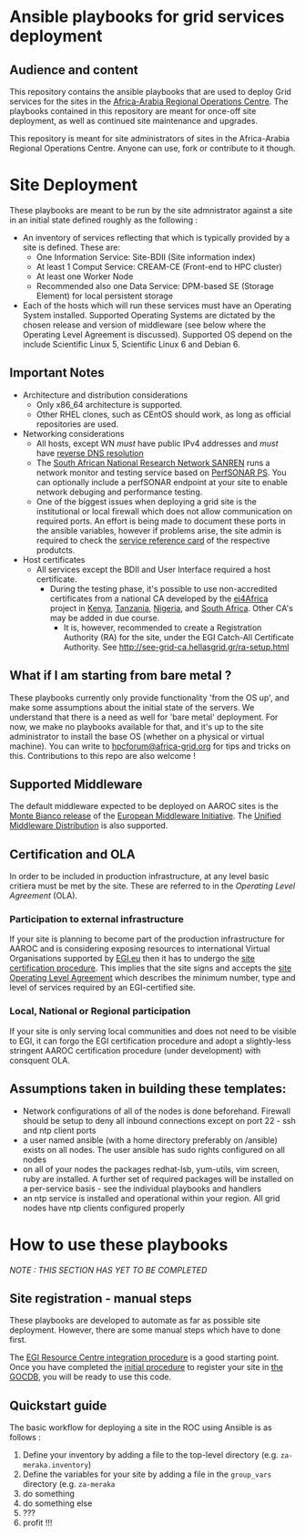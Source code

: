 # Ansible playbooks for grid services deployment

## Audience and content

This repository contains the ansible playbooks that are used to deploy Grid services for the
sites in the [Africa-Arabia Regional Operations Centre](https://roc.africa-grid.org). The playbooks contained in this repository are meant for once-off site deployment, as well as continued site maintenance and upgrades. 

This repository is meant for site administrators of sites in the Africa-Arabia Regional Operations Centre. Anyone can use, fork or contribute to it though. 


# Site Deployment
These playbooks are meant to be run by the site admnistrator against a site in an initial state defined roughly as the following : 
+ An inventory of services reflecting that which is typically provided by a site is defined. These are:
  + One Information Service: Site-BDII (Site information index)
  + At least 1 Comput Service: CREAM-CE (Front-end to HPC cluster)
  + At least one Worker Node
  + Recommended also one Data Service: DPM-based SE (Storage Element) for local persistent storage
+ Each of the hosts which will run these services must have an Operating System installed. Supported Operating Systems are dictated by the chosen release and version of middleware (see below where the Operating Level Agreement is discussed). Supported OS depend on the include Scientific Linux 5, Scientific Linux 6 and Debian 6. 

## Important Notes 
+ Architecture and distribution considerations
  + Only x86_64 architecture is supported.
  + Other RHEL clones, such as CEntOS should work, as long as official repositories are used.
+ Networking considerations
  + All hosts, except WN _must_ have public IPv4 addresses and _must_ have [reverse DNS resolution](http://en.wikipedia.org/wiki/Reverse_DNS_lookup)
  + The [South African National Research Network SANREN](https://www.sanren.ac.za) runs a network monitor and testing service based on [PerfSONAR PS](http://psps.perfsonar.net/). You can optionally include a perfSONAR endpoint at your site to enable network debuging and performance testing.
  + One of the biggest issues when deploying a grid site is the institutional or local firewall which does not allow communication on required ports. An effort is being made to document these ports in the ansible variables, however if problems arise, the site admin is required to check the [service reference card](http://www.eu-emi.eu/products) of the respective produtcts.
+ Host certificates
  + All services except the BDII and User Interface required a host certificate. 
    + During the testing phase, it's possible to use non-accredited certificates from a national CA developed by the [ei4Africa](https://www.ei4africa.eu) project in [Kenya](https://ca.kenet.or.ke/), [Tanzania](https://sec.ternet.or.tz/CA/), [Nigeria](https://ngca.eko-konnect.net.ng), and [South Africa](https://security.sanren.ac.za). Other CA's may be added in due course. 
      + It is, however, recommended to create a Registration Authority (RA) for the site, under the EGI Catch-All Certificate Authority. See http://see-grid-ca.hellasgrid.gr/ra-setup.html

## What if I am starting from bare metal ?
These playbooks currently only provide functionality 'from the OS up', and make some assumptions about the initial state of the servers. We understand that there is a need as well for 'bare metal' deployment. For now, we make no playbooks available for that, and it's up to the site administrator to install the base OS (whether on a physical or virtual machine). You can write to hpcforum@africa-grid.org for tips and tricks on this. Contributions to this repo are also welcome !

## Supported Middleware
The default middleware expected to be deployed on AAROC sites is the [Monte Bianco release](http://www.eu-emi.eu/emi-3-montebianco) of the [European Middleware Initiative](http://eu-emi.eu). The [Unified Middleware Distribution](http://repository.egi.eu) is also supported.

## Certification and OLA
In order to be included in production infrastructure, at any level basic critiera must be met by the site. These are referred to in the *Operating Level Agreement* (OLA). 

### Participation to external infrastructure
If your site is planning to become part of the production infrastructure for AAROC and is considering exposing resources to international Virtual Organisations supported by [EGI.eu](https://www.egi.eu) then it has to undergo the [site certification procedure](https://wiki.egi.eu/wiki/PROC09_Resource_Centre_Registration_and_Certification). This implies that the site signs and accepts the [site Operating Level Agreement](https://documents.egi.eu/document/31) which describes the minimum number, type and level of services required by an EGI-certified site. 

### Local, National or Regional participation
If your site is only serving local communities and does not need to be visible to EGI, it can forgo the EGI certification procedure and adopt a slightly-less stringent AAROC certification procedure (under development) with consquent OLA. 


## Assumptions taken in building these templates:
* Network configurations of all of the nodes is done beforehand. Firewall should be setup to deny all inbound connections except on port 22 - ssh and ntp client ports
* a user named ansible (with a home directory preferably on /ansible) exists on all nodes. The user ansible has sudo rights configured on all nodes
* on all of your nodes the packages redhat-lsb, yum-utils, vim screen, ruby are installed. A further set of required packages will be installed on a per-service basis - see the individual playbooks and handlers
* an ntp service is installed and operational within your region. All grid nodes have ntp clients configured properly

# How to use these playbooks
_NOTE : THIS SECTION HAS YET TO BE COMPLETED_

## Site registration - manual steps
These playbooks are developed to automate as far as possible site deployment. However, there are some manual steps which have to done first. 

The [EGI Resource Centre integration procedure](https://wiki.egi.eu/wiki/PROC09) is a good starting point. Once you have completed the [initial procedure](https://wiki.egi.eu/wiki/HOWTO01) to register your site in [the GOCDB](https://goc.egi.eu/portal), you will be ready to use this code.

## Quickstart guide

The basic workflow for deploying a site in the ROC using Ansible is as follows :
  1. Define your inventory by adding a file to the top-level directory (e.g. `za-meraka.inventory`)
  2. Define the variables for your site by adding a file in the `group_vars` directory (e.g. `za-meraka`
  3. do something
  4. do something else
  5. ???
  6. profit !!!


